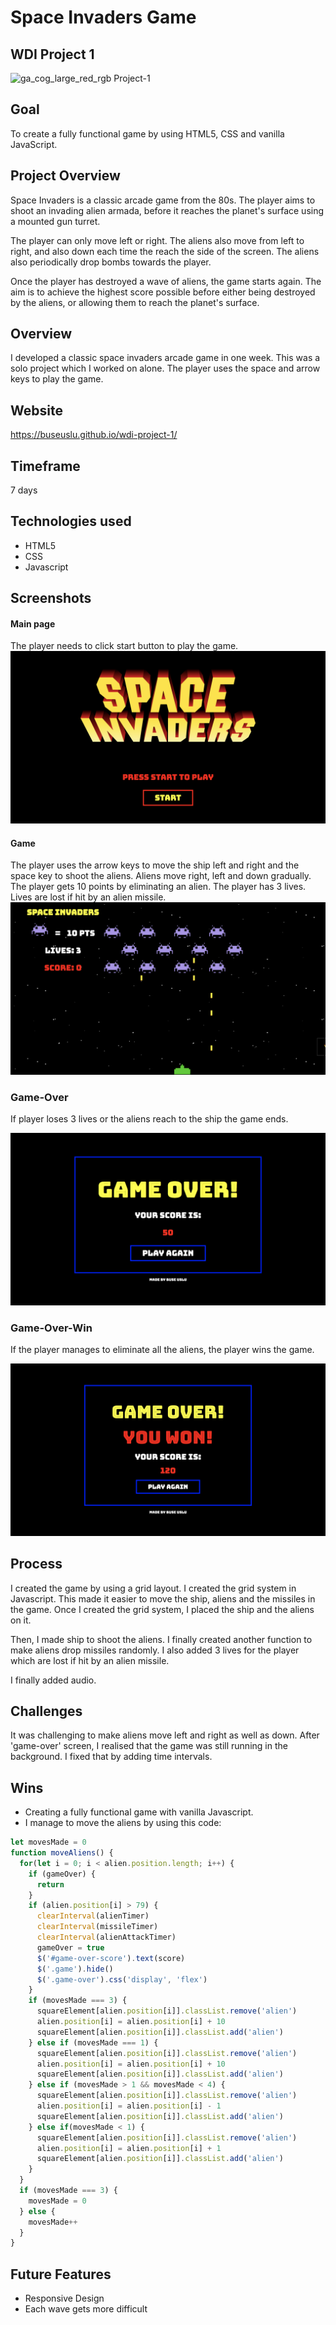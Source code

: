 # Space Invaders Game
## WDI Project 1

![ga_cog_large_red_rgb](https://cloud.githubusercontent.com/assets/40461/8183776/469f976e-1432-11e5-8199-6ac91363302b.png)
Project-1

## Goal
To create a fully functional game by using HTML5, CSS and vanilla JavaScript.

## Project Overview
Space Invaders is a classic arcade game from the 80s. The player aims to shoot an invading alien armada, before it reaches the planet's surface using a mounted gun turret.

The player can only move left or right. The aliens also move from left to right, and also down each time the reach the side of the screen. The aliens also periodically drop bombs towards the player.

Once the player has destroyed a wave of aliens, the game starts again. The aim is to achieve the highest score possible before either being destroyed by the aliens, or allowing them to reach the planet's surface.

## Overview
I developed a classic space invaders arcade game in one week. This was a solo project which I worked on alone. The player uses the space and arrow keys to play the game.

## Website
https://buseuslu.github.io/wdi-project-1/

## Timeframe
7 days

## Technologies used
* HTML5
* CSS
* Javascript

## Screenshots
#### Main page
The player needs to click start button to play the game.
![](screenshots/screenshot-main.png)

#### Game
The player uses the arrow keys to move the ship left and right and the space key to shoot the aliens. Aliens move right, left and down gradually. The player gets 10 points by eliminating an alien. The player has 3 lives. Lives are lost if hit by an alien missile.
![](screenshots/screenshot-game.png)

### Game-Over
If player loses 3 lives or the aliens reach to the ship the game ends.

![](screenshots/screenshot-gameover.png)

### Game-Over-Win
If the player manages to eliminate all the aliens, the player wins the game.

![](screenshots/screenshot-gameover-win.png)

## Process
I created the game by using a grid layout. I created the grid system in Javascript. This made it easier to move the ship, aliens and the missiles in the game. Once I created the grid system, I placed the ship and the aliens on it.

Then, I made ship to shoot the aliens. I finally created another function to make aliens drop missiles randomly. I also added 3 lives for the player which are lost if hit by an alien missile.

I finally added audio.

## Challenges
It was challenging to make aliens move left and right as well as down. After 'game-over' screen, I realised that the game was still running in the background. I fixed that by adding time intervals.

## Wins
* Creating a fully functional game with vanilla Javascript.
* I manage to move the aliens by using this code:
```javascript
let movesMade = 0
function moveAliens() {
  for(let i = 0; i < alien.position.length; i++) {
    if (gameOver) {
      return
    }
    if (alien.position[i] > 79) {
      clearInterval(alienTimer)
      clearInterval(missileTimer)
      clearInterval(alienAttackTimer)
      gameOver = true
      $('#game-over-score').text(score)
      $('.game').hide()
      $('.game-over').css('display', 'flex')
    }
    if (movesMade === 3) {
      squareElement[alien.position[i]].classList.remove('alien')
      alien.position[i] = alien.position[i] + 10
      squareElement[alien.position[i]].classList.add('alien')
    } else if (movesMade === 1) {
      squareElement[alien.position[i]].classList.remove('alien')
      alien.position[i] = alien.position[i] + 10
      squareElement[alien.position[i]].classList.add('alien')
    } else if (movesMade > 1 && movesMade < 4) {
      squareElement[alien.position[i]].classList.remove('alien')
      alien.position[i] = alien.position[i] - 1
      squareElement[alien.position[i]].classList.add('alien')
    } else if(movesMade < 1) {
      squareElement[alien.position[i]].classList.remove('alien')
      alien.position[i] = alien.position[i] + 1
      squareElement[alien.position[i]].classList.add('alien')
    }
  }
  if (movesMade === 3) {
    movesMade = 0
  } else {
    movesMade++
  }
}
```
## Future Features
* Responsive Design
* Each wave gets more difficult
